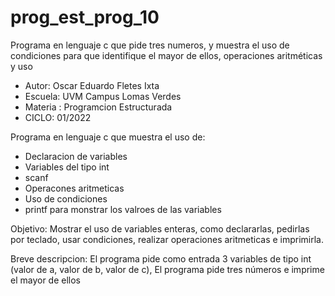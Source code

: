 # prog_est_prog_10
Programa en lenguaje c que pide tres numeros, y muestra el uso de condiciones para que identifique el mayor de ellos, operaciones aritméticas y uso 
* Autor: Oscar Eduardo Fletes Ixta
* Escuela: UVM Campus Lomas Verdes
* Materia : Programcion Estructurada
* CICLO: 01/2022

Programa en lenguaje c que muestra el uso de:
* Declaracion de variables 
* Variables del tipo int
* scanf
* Operacones aritmeticas
* Uso de condiciones 
* printf para monstrar los valroes de las variables

Objetivo:
Mostrar el uso de variables enteras, como declararlas, pedirlas por teclado, usar condiciones,
realizar operaciones aritmeticas e imprimirla.

Breve descripcion:
El programa pide como entrada 3 variables de tipo int (valor de a, valor de b, valor de c),
El programa pide tres números e imprime el mayor de ellos
